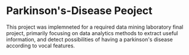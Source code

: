 # Parkinson's-Disease Peoject
This project was implemneted for a required data mining laboratory final project, primarily focusing on data analytics methods to extract useful information, and detect possibilities of having a parkinson's disease according to vocal features.  
